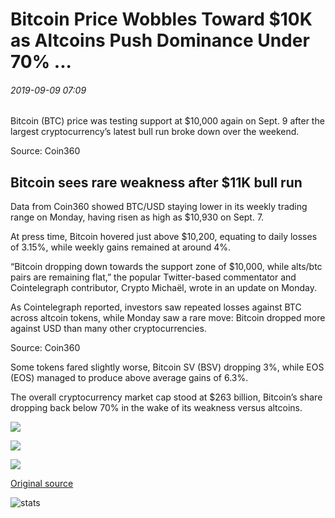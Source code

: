 # Bitcoin Price Wobbles Toward $10K as Altcoins Push Dominance Under 70% ...

###### 2019-09-09 07:09

Bitcoin (BTC) price was testing support at $10,000 again on Sept. 9 after the largest cryptocurrency’s latest bull run broke down over the weekend.

Source: Coin360

## Bitcoin sees rare weakness after $11K bull run

Data from Coin360 showed BTC/USD staying lower in its weekly trading range on Monday, having risen as high as $10,930 on Sept. 7.

At press time, Bitcoin hovered just above $10,200, equating to daily losses of 3.15%, while weekly gains remained at around 4%.

“Bitcoin dropping down towards the support zone of $10,000, while alts/btc pairs are remaining flat,” the popular Twitter-based commentator and Cointelegraph contributor, Crypto Michaël, wrote in an update on Monday.

As Cointelegraph reported, investors saw repeated losses against BTC across altcoin tokens, while Monday saw a rare move: Bitcoin dropped more against USD than many other cryptocurrencies.

Source: Coin360

Some tokens fared slightly worse, Bitcoin SV (BSV) dropping 3%, while EOS (EOS) managed to produce above average gains of 6.3%.

The overall cryptocurrency market cap stood at $263 billion, Bitcoin’s share dropping back below 70% in the wake of its weakness versus altcoins.

![](https://s3.cointelegraph.com/storage/uploads/view/b98a598ff59fd97511b0bad57127ecab.png)

![](https://s3.cointelegraph.com/storage/uploads/view/3b07fb4fdfe7c142635d8cc8cbbbeec1.png)

![](https://s3.cointelegraph.com/storage/uploads/view/7c8ee3cd5e33dfcc687ffc1dc2214af6.png)

[Original source](https://cointelegraph.com/news/bitcoin-price-wobbles-toward-10k-as-altcoins-push-dominance-under-70)

![stats](https://c.statcounter.com/11760860/0/a89fa40b/1/ "stats")